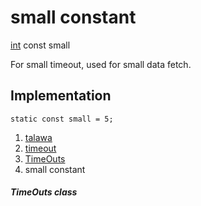 
<div>

# small constant

</div>


[int](https://api.flutter.dev/flutter/dart-core/int-class.html) const
small



For small timeout, used for small data fetch.



## Implementation

``` language-dart
static const small = 5;
```







1.  [talawa](../../index.html)
2.  [timeout](../../constants_timeout/)
3.  [TimeOuts](../../constants_timeout/TimeOuts-class.html)
4.  small constant

##### TimeOuts class








